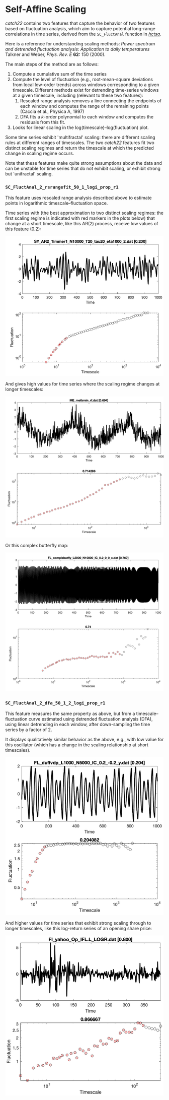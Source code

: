 # Self-Affine Scaling

_catch22_ contains two features that capture the behavior of two features based on fluctuation analysis, which aim to capture potential long-range correlations in time series, derived from the `SC_FluctAnal` function in [_hctsa_](https://github.com/benfulcher/hctsa).

Here is a reference for understanding scaling methods: _Power spectrum and detrended fluctuation analysis: Application to daily temperatures_ Talkner and Weber, _Phys. Rev. E_ **62:** 150 (2000).

The main steps of the method are as follows:

1. Compute a cumulative sum of the time series
2. Compute the level of fluctuation (e.g., root-mean-square deviations from local low-order trends) across windows corresponding to a given timescale. Different methods exist for detrending time-series windows at a given timescale, including (relevant to these two features):
   1. Rescaled range analysis removes a line connecting the endpoints of each window and computes the range of the remaining points (Caccia et al., Physica A, 1997)
   2. DFA fits a _k_-order polynomial to each window and computes the residuals from this fit.
3. Looks for linear scaling in the log(timescale)–log(fluctuation) plot.

Some time series exhibit 'multifractal' scaling: there are different scaling rules at different ranges of timescales. The two _catch22_ features fit two distinct scaling regimes and return the timescale at which the predicted change in scaling regime occurs.

Note that these features make quite strong assumptions about the data and can be unstable for time series that do not exhibit scaling, or exhibit strong but 'unifractal' scaling.

### `SC_FluctAnal_2_rsrangefit_50_1_logi_prop_r1`

This feature uses rescaled range analysis described above to estimate points in logarithmic timescale–fluctuation space.

Time series with (the best approximation to two distinct scaling regimes: the first scaling regime is indicated with red markers in the plots below) that change at a short timescale, like this AR(2) process, receive low values of this feature (0.2):

![](<../.gitbook/assets/image (42).png>)

And gives high values for time series where the scaling regime changes at longer timescales:

![](<../.gitbook/assets/image (30).png>)

Or this complex butterfly map:

![](<../.gitbook/assets/image (31).png>)

### `SC_FluctAnal_2_dfa_50_1_2_logi_prop_r1`

This feature measures the same property as above, but from a timescale–fluctuation curve estimated using detrended fluctuation analysis (DFA), using linear detrending in each window, after down-sampling the time series by a factor of 2.

It displays qualitatively similar behavior as the above, e.g., with low value for this oscillator (which has a change in the scaling relationship at short timescales).

![](<../.gitbook/assets/image (36).png>)

And higher values for time series that exhibit strong scaling through to longer timescales, like this log-return series of an opening share price:

![](<../.gitbook/assets/image (33).png>)



